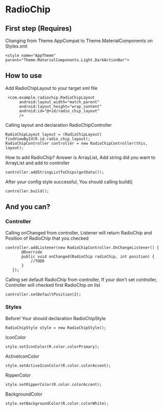 # RadioChip
## First step (Requires)
Changing from Theme.AppCompat to Theme.MaterialComponents on Styles.xml
```
<style name="AppTheme" parent="Theme.MaterialComponents.Light.DarkActionBar">
```
## How to use
Add RadioChipLayout to your target xml file
```
 <com.example.radiochip.RadioChipLayout
      android:layout_width="match_parent"
      android:layout_height="wrap_content"
      android:id="@+id/radio_chip_layout"
      />
```
Calling layout and declaration RadioChipController
```
RadioChipLayout layout = (RadioChipLayout) findViewById(R.id.radio_chip_layout);
RadioChipController controller = new RadioChipController(this, layout);
```
How to add RadioChip? Answer is ArrayList<String>, Add string did you want to ArrayList and add to controller
```
controller.addStringListToChips(getData());
```
After your config style successful, You should calling build()
```
controller.build();
```
## And you can?
### Controller
Calling onChanged from controller, Listener will return RadioChip and Position of RadioChip that you checked 
```
controller.addListener(new RadioChipController.OnChangeListener() {
       @Override
       public void onChanged(RadioChip radioChip, int position) {
           //TODO
       }
   });
```
Calling set default RadioChip from controller, If your don't set controller, Controller will checked first RadioChip on list
```
controller.setDefaultPosition(2);
```
### Styles
Before! Your should declaration RadioChipStyle
```
RadioChipStyle style = new RadioChipStyle();
```
IconColor
```
style.setIconColor(R.color.colorPrimary);
```
ActiveIconColor
```
style.setActiveIconColor(R.color.colorAccent);
```
RipperColor
```
style.setRipperColor(R.color.colorAccent);
```
BackgroundColor
```
style.setBackgroundColor(R.color.colorWhite);
```
